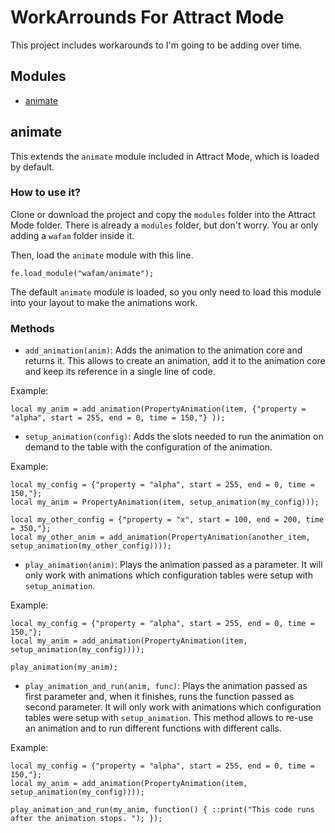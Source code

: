 WorkArrounds For Attract Mode
=============================

This project includes workarounds to I'm going to be adding over time.

Modules
--------
* [animate](#animate)

animate
-------
This extends the `animate` module included in Attract Mode, which is loaded by default.

### How to use it? ###

Clone or download the project and copy the `modules` folder into the Attract Mode folder. There is already a `modules` folder, but don't worry. You ar only adding a `wafam` folder inside it.

Then, load the `animate` module with this line.

````squirrel
fe.load_module("wafam/animate");
````

The default `animate` module is loaded, so you only need to load this module into your layout to make the animations work.

### Methods ###

* `add_animation(anim)`: Adds the animation to the animation core and returns it. This allows to create an animation, add it to the animation core and keep its reference in a single line of code.

Example:
````squirrel
local my_anim = add_animation(PropertyAnimation(item, {"property = "alpha", start = 255, end = 0, time = 150,"} ));
````

* `setup_animation(config)`: Adds the slots needed to run the animation on demand to the table with the configuration of the animation.

Example:
````squirrel
local my_config = {"property = "alpha", start = 255, end = 0, time = 150,"};
local my_anim = PropertyAnimation(item, setup_animation(my_config)));

local my_other_config = {"property = "x", start = 100, end = 200, time = 350,"};
local my_other_anim = add_animation(PropertyAnimation(another_item, setup_animation(my_other_config))));
````

* `play_animation(anim)`: Plays the animation passed as a parameter. It will only work with animations which configuration tables were setup with `setup_animation`.

Example:
````squirrel
local my_config = {"property = "alpha", start = 255, end = 0, time = 150,"};
local my_anim = add_animation(PropertyAnimation(item, setup_animation(my_config))));

play_animation(my_anim);
````

* `play_animation_and_run(anim, func)`: Plays the animation passed as first parameter and, when it finishes, runs the function passed as second parameter. It will only work with animations which configuration tables were setup with `setup_animation`. This method allows to re-use an animation and to run different functions with different calls.

Example:
````squirrel
local my_config = {"property = "alpha", start = 255, end = 0, time = 150,"};
local my_anim = add_animation(PropertyAnimation(item, setup_animation(my_config))));

play_animation_and_run(my_anim, function() { ::print("This code runs after the animation stops. "); });
````